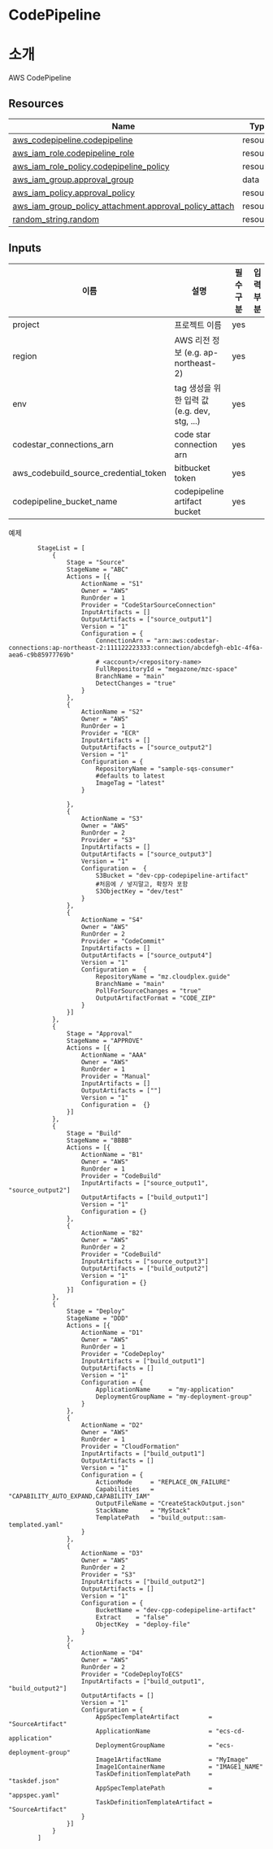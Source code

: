 # CodePipeline

# 소개
AWS CodePipeline

## Resources
| Name                                                                                                                                                              | Type     |
| ----------------------------------------------------------------------------------------------------------------------------------------------------------------- | -------- |
| [aws_codepipeline.codepipeline](https://registry.terraform.io/providers/hashicorp/aws/latest/docs/resources/codepipeline)                                         | resource |
| [aws_iam_role.codepipeline_role](https://registry.terraform.io/providers/hashicorp/aws/latest/docs/resources/iam_role)                                           | resource |
| [aws_iam_role_policy.codepipeline_policy](https://registry.terraform.io/providers/hashicorp/aws/latest/docs/resources/iam_role_policy)                            | resource |
| [aws_iam_group.approval_group](https://registry.terraform.io/providers/hashicorp/aws/latest/docs/resources/iam_group)                                             | data     |
| [aws_iam_policy.approval_policy](https://registry.terraform.io/providers/hashicorp/aws/latest/docs/resources/iam_policy)                                          | resource |
| [aws_iam_group_policy_attachment.approval_policy_attach](https://registry.terraform.io/providers/hashicorp/aws/latest/docs/resources/iam_group_policy_attachment) | resource |
| [random_string.random](https://registry.terraform.io/providers/hashicorp/random/latest/docs/resources/string)                                                     | resource |


## Inputs
|이름|설명|필수구분 |입력부분|
| -- | ------ | ---- | --- |
| project                               | 프로젝트 이름                                                                                                                                                                                             | yes      |
| region                                | AWS 리전 정보 (e.g. ap-northeast-2)                                                                                                                                                                       | yes      |
| env                                   | tag 생성을 위한 입력 값 (e.g. dev, stg, ...)                                                                                                                                                              | yes      |
| codestar_connections_arn              | code star connection arn                                                                                                                                                                                  | yes      |
| aws_codebuild_source_credential_token | bitbucket token                                                                                                                                                                                           | yes      |
| codepipeline_bucket_name              | codepipeline artifact bucket                                                                                                                                                                              | yes      |



예제

```
        StageList = [
            {
                Stage = "Source"
                StageName = "ABC"
                Actions = [{
                    ActionName = "S1"
                    Owner = "AWS"
                    RunOrder = 1
                    Provider = "CodeStarSourceConnection"
                    InputArtifacts = []
                    OutputArtifacts = ["source_output1"]
                    Version = "1"
                    Configuration = {
                        ConnectionArn = "arn:aws:codestar-connections:ap-northeast-2:111122223333:connection/abcdefgh-eb1c-4f6a-aea6-c9b85977769b"
                        # <account>/<repository-name>
                        FullRepositoryId = "megazone/mzc-space"
                        BranchName = "main"
                        DetectChanges = "true"
                    }
                }, 
                {
                    ActionName = "S2"
                    Owner = "AWS"
                    RunOrder = 1
                    Provider = "ECR"
                    InputArtifacts = []
                    OutputArtifacts = ["source_output2"]
                    Version = "1"
                    Configuration = {
                        RepositoryName = "sample-sqs-consumer"
                        #defaults to latest
                        ImageTag = "latest"
                    }

                },
                {
                    ActionName = "S3"
                    Owner = "AWS"
                    RunOrder = 2
                    Provider = "S3"
                    InputArtifacts = []
                    OutputArtifacts = ["source_output3"]
                    Version = "1"
                    Configuration =  {
                        S3Bucket = "dev-cpp-codepipeline-artifact"
                        #처음에 / 넣지말고, 확장자 포함
                        S3ObjectKey = "dev/test"
                    }   
                }, 
                {
                    ActionName = "S4"
                    Owner = "AWS"
                    RunOrder = 2
                    Provider = "CodeCommit"
                    InputArtifacts = []
                    OutputArtifacts = ["source_output4"]
                    Version = "1"
                    Configuration =  {
                        RepositoryName = "mz.cloudplex.guide"
                        BranchName = "main"
                        PollForSourceChanges = "true"
                        OutputArtifactFormat = "CODE_ZIP"
                    }   
                }]
            },
            {
                Stage = "Approval"
                StageName = "APPROVE"
                Actions = [{
                    ActionName = "AAA"
                    Owner = "AWS"
                    RunOrder = 1
                    Provider = "Manual"
                    InputArtifacts = []
                    OutputArtifacts = [""]
                    Version = "1"
                    Configuration =  {}   
                }]
            },
            {
                Stage = "Build"
                StageName = "BBBB"
                Actions = [{
                    ActionName = "B1"
                    Owner = "AWS"
                    RunOrder = 1
                    Provider = "CodeBuild"
                    InputArtifacts = ["source_output1", "source_output2"]
                    OutputArtifacts = ["build_output1"]
                    Version = "1"
                    Configuration = {}
                },
                {
                    ActionName = "B2"
                    Owner = "AWS"
                    RunOrder = 2
                    Provider = "CodeBuild"
                    InputArtifacts = ["source_output3"]
                    OutputArtifacts = ["build_output2"]
                    Version = "1"
                    Configuration = {}
                }]
            },
            {
                Stage = "Deploy"
                StageName = "DDD"
                Actions = [{
                    ActionName = "D1"
                    Owner = "AWS"
                    RunOrder = 1
                    Provider = "CodeDeploy"
                    InputArtifacts = ["build_output1"]
                    OutputArtifacts = []
                    Version = "1"
                    Configuration = {
                        ApplicationName     = "my-application"
                        DeploymentGroupName = "my-deployment-group"
                    }
                },
                {
                    ActionName = "D2"
                    Owner = "AWS"
                    RunOrder = 1
                    Provider = "CloudFormation"
                    InputArtifacts = ["build_output1"]
                    OutputArtifacts = []
                    Version = "1"
                    Configuration = {
                        ActionMode     = "REPLACE_ON_FAILURE"
                        Capabilities   = "CAPABILITY_AUTO_EXPAND,CAPABILITY_IAM"
                        OutputFileName = "CreateStackOutput.json"
                        StackName      = "MyStack"
                        TemplatePath   = "build_output::sam-templated.yaml"
                    }
                },
                {
                    ActionName = "D3"
                    Owner = "AWS"
                    RunOrder = 2
                    Provider = "S3"
                    InputArtifacts = ["build_output2"]
                    OutputArtifacts = []
                    Version = "1"
                    Configuration = {
                        BucketName = "dev-cpp-codepipeline-artifact"
                        Extract    = "false"
                        ObjectKey  = "deploy-file"
                    }
                },
                {
                    ActionName = "D4"
                    Owner = "AWS"
                    RunOrder = 2
                    Provider = "CodeDeployToECS"
                    InputArtifacts = ["build_output1", "build_output2"]
                    OutputArtifacts = []
                    Version = "1"
                    Configuration = {
                        AppSpecTemplateArtifact        = "SourceArtifact"
                        ApplicationName                = "ecs-cd-application"
                        DeploymentGroupName            = "ecs-deployment-group"
                        Image1ArtifactName             = "MyImage"
                        Image1ContainerName            = "IMAGE1_NAME"
                        TaskDefinitionTemplatePath     = "taskdef.json"
                        AppSpecTemplatePath            = "appspec.yaml"
                        TaskDefinitionTemplateArtifact = "SourceArtifact"
                    }
                }]
            }
        ]
```
